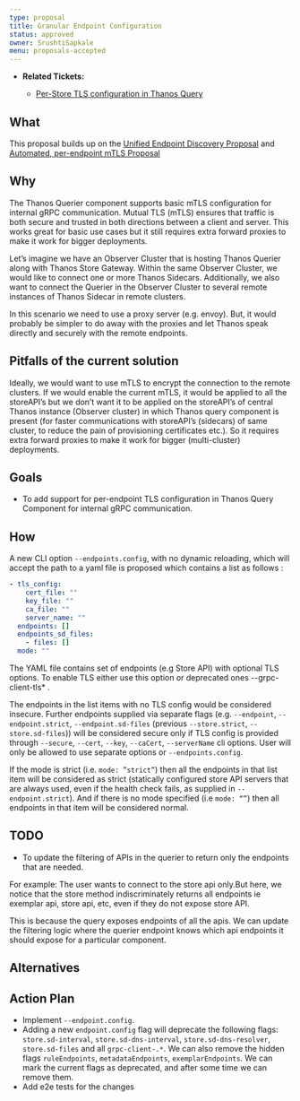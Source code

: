 ```yaml
---
type: proposal
title: Granular Endpoint Configuration
status: approved
owner: SrushtiSapkale
menu: proposals-accepted
---
```


* **Related Tickets:**

  * [Per-Store TLS configuration in Thanos Query](https://github.com/thanos-io/thanos/issues/977)

## What

This proposal builds up on the [Unified Endpoint Discovery Proposal](https://thanos.io/tip/proposals-accepted/202101-endpoint-discovery.md/) and [Automated, per-endpoint mTLS Proposal](https://thanos.io/tip/proposals-accepted/202106-automated-per-endpoint-mtls.md/)

## Why

The Thanos Querier component supports basic mTLS configuration for internal gRPC communication. Mutual TLS (mTLS) ensures that traffic is both secure and trusted in both directions between a client and server. This works great for basic use cases but it still requires extra forward proxies to make it work for bigger deployments.

Let’s imagine we have an Observer Cluster that is hosting Thanos Querier along with Thanos Store Gateway. Within the same Observer Cluster, we would like to connect one or more Thanos Sidecars. Additionally, we also want to connect the Querier in the Observer Cluster to several remote instances of Thanos Sidecar in remote clusters.

In this scenario we need to use a proxy server (e.g. envoy). But, it would probably be simpler to do away with the proxies and let Thanos speak directly and securely with the remote endpoints.

## Pitfalls of the current solution

Ideally, we would want to use mTLS to encrypt the connection to the remote clusters. If we would enable the current mTLS, it would be applied to all the storeAPI’s but we don’t want it to be applied on the storeAPI’s of central Thanos instance (Observer cluster) in which Thanos query component is present (for faster communications with storeAPI’s (sidecars) of same cluster, to reduce the pain of provisioning certificates etc.). So it requires extra forward proxies to make it work for bigger (multi-cluster) deployments.

## Goals

* To add support for per-endpoint TLS configuration in Thanos Query Component for internal gRPC communication.

## How

A new CLI option `--endpoints.config`, with no dynamic reloading, which will accept the path to a yaml file is proposed which contains a list as follows :

```yaml
- tls_config:
    cert_file: ""
    key_file: ""
    ca_file: ""
    server_name: ""
  endpoints: []
  endpoints_sd_files:
    - files: []
  mode: ""
```

The YAML file contains set of endpoints (e.g Store API) with optional TLS options. To enable TLS either use this option or deprecated ones --grpc-client-tls* .

The endpoints in the list items with no TLS config would be considered insecure. Further endpoints supplied via separate flags (e.g. `--endpoint`, `--endpoint.strict`, `--endpoint.sd-files` (previous `--store.strict`, `--store.sd-files`)) will be considered secure only if TLS config is provided through `--secure`, `--cert`, `--key`, `--caCert`, `--serverName` cli options. User will only be allowed to use separate options or `--endpoints.config`.

If the mode is strict (i.e. `mode: ”strict”`) then all the endpoints in that list item will be considered as strict (statically configured store API servers that are always used, even if the health check fails, as supplied in `--endpoint.strict`). And if there is no mode specified (i.e `mode: “”`) then all endpoints in that item will be considered normal.

## TODO

* To update the filtering of APIs in the querier to return only the endpoints that are needed.

For example:
The user wants to connect to the store api only.But here, we notice that the store method indiscriminately returns all endpoints ie exemplar api, store api, etc, even if they do not expose store API.

This is because the query exposes endpoints of all the apis. We can update the filtering logic where the querier endpoint knows which api endpoints it should expose for a particular component.

## Alternatives

## Action Plan

* Implement `--endpoint.config`.
* Adding a new `endpoint.config` flag will deprecate the following flags: `store.sd-interval`, `store.sd-dns-interval`, `store.sd-dns-resolver`, `store.sd-files` and all `grpc-client-.*`. We can also remove the hidden flags `ruleEndpoints`, `metadataEndpoints`, `exemplarEndpoints`.
We can mark the current flags as deprecated, and after some time we can remove them.
* Add e2e tests for the changes
